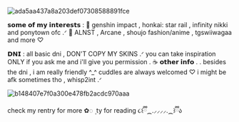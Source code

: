 ![ada5aa437a8a203def07308588891fce](https://github.com/user-attachments/assets/2a280ec5-d793-4f49-bc86-5b8faa0fe011)


𝘀𝗼𝗺𝗲 𝗼𝗳 𝗺𝘆 𝗶𝗻𝘁𝗲𝗿𝗲𝘀𝘁𝘀  :   🐰 
genshin impact , honkai: star rail , infinity nikki and ponytown ofc .ᐟ  :ribbon: 
ALNST , Arcane , shoujo fashion/anime , tgswiiwagaa and more ♡

𝗗𝗡𝗜 : all basic dni , DON'T COPY MY SKINS .ᐟ you can take inspiration ONLY if you ask me and i'll give you permission . 
☕ 𝗼𝘁𝗵𝗲𝗿 𝗶𝗻𝗳𝗼 . . 
besides the dni , i am really friendly ^_^ cuddles are always welcomed ♡ i might be afk sometimes tho , whisp2int .ᐟ


![b148407e7f0a300e478fb2acdc970aaa](https://github.com/user-attachments/assets/b0ee6a3b-f56b-461b-8999-7f0f5ac02a94)


check my rentry for more   ✿◌   ۪  ty for reading ૮꒰ྀི⁔.⸝⸝⸝⸝.⁔꒱ྀིა
